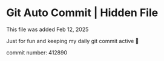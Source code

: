 # Git Auto Commit | Hidden File

This file was added Feb 12, 2025

Just for fun and keeping my daily git commit active 🤪

commit number: 412890
